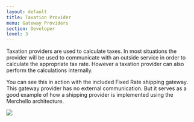 ```yaml
---
layout: default
title: Taxation Provider
menu: Gateway Providers
section: Developer
level: 3
---
```

Taxation providers are used to calculate taxes.  In most situations the provider will be used to communicate with an outside service in order to calculate the appropriate tax rate.  However a taxation provider can also perform the calculations internally.  

You can see this in action with the included Fixed Rate shipping gateway.  This gateway provider has no external communication.  But it serves as a good example of how a shipping provider is implemented using the Merchello architecture.

![](http://i.imgur.com/ahxOYro.jpg)